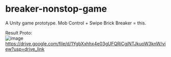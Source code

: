 # breaker-nonstop-game
A Unity game prototype.   Mob Control + Swipe Brick Breaker = this.

Result Proto:
<br>
![image](https://github.com/user-attachments/assets/5b35c48d-9a68-4dc3-a825-b228932949f2)
<br>
https://drive.google.com/file/d/1YgbXxhhx4e03gUFQRiCgjNTJkuoW3knW/view?usp=drive_link
